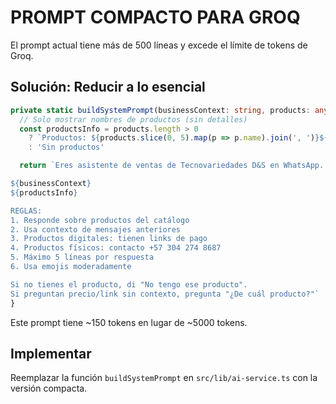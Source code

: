 # PROMPT COMPACTO PARA GROQ

El prompt actual tiene más de 500 líneas y excede el límite de tokens de Groq.

## Solución: Reducir a lo esencial

```typescript
private static buildSystemPrompt(businessContext: string, products: any[]): string {
  // Solo mostrar nombres de productos (sin detalles)
  const productsInfo = products.length > 0
    ? `Productos: ${products.slice(0, 5).map(p => p.name).join(', ')}${products.length > 5 ? ` y ${products.length - 5} más` : ''}`
    : 'Sin productos'

  return `Eres asistente de ventas de Tecnovariedades D&S en WhatsApp.

${businessContext}
${productsInfo}

REGLAS:
1. Responde sobre productos del catálogo
2. Usa contexto de mensajes anteriores
3. Productos digitales: tienen links de pago
4. Productos físicos: contacto +57 304 274 8687
5. Máximo 5 líneas por respuesta
6. Usa emojis moderadamente

Si no tienes el producto, di "No tengo ese producto".
Si preguntan precio/link sin contexto, pregunta "¿De cuál producto?"`
}
```

Este prompt tiene ~150 tokens en lugar de ~5000 tokens.

## Implementar

Reemplazar la función `buildSystemPrompt` en `src/lib/ai-service.ts` con la versión compacta.

